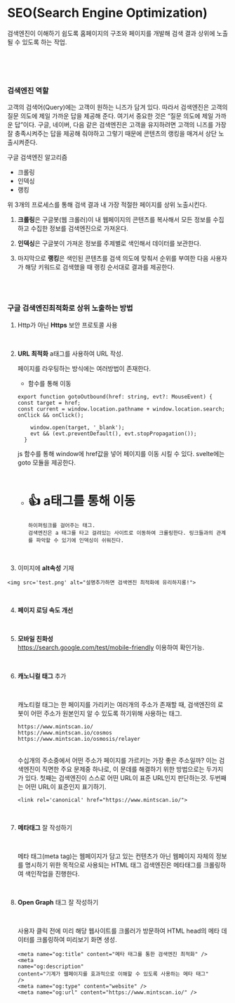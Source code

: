 # SEO(Search Engine Optimization)

검색엔진이 이해하기 쉽도록 홈페이지의 구조와 페이지를 개발해 검색 결과 상위에 노출될 수 있도록 하는 작업.

<br />
<br />
<br />

### 검색엔진 역할

고객의 검색어(Query)에는 고객이 원하는 니즈가 담겨 있다. 따라서 검색엔진은 고객의 질문 의도에 제일 가까운 답을 제공해 준다. 여기서 중요한 것은 “질문 의도에 제일 가까운 답”이다. 구글, 네이버, 다음 같은 검색엔진은 고객을 유지하려면 고객의 니즈를 가장 잘 충족시켜주는 답을 제공해 줘야하고 그렇기 때문에 콘텐츠의 랭킹을 매겨서 상단 노출시켜준다.
<br />

구글 검색엔진 알고리즘

- 크롤링
- 인덱싱
- 랭킹

위 3개의 프로세스를 통해 검색 결과 내 가장 적절한 페이지를 상위 노출시킨다.
<br />

1. **크롤링**은 구글봇(웹 크롤러)이 내 웹페이지의 콘텐츠를 복사해서 모든 정보를 수집하고 수집한 정보를 검색엔진으로 가져온다.

2. **인덱싱**은 구글봇이 가져온 정보를 주제별로 색인해서 데이터를 보관한다.

3. 마지막으로 **랭킹**은 색인된 콘텐츠를 검색 의도에 맞춰서 순위를 부여한 다음 사용자가 해당 키워드로 검색했을 때 랭킹 순서대로 결과를 제공한다.

 <br />
 <br />

### 구글 검색엔진최적화로 상위 노출하는 방법

1.  Http가 아닌 **Https** 보안 프로토콜 사용

    <br />

2.  **URL 최적화**
    a태그를 사용하여 URL 작성.

    페이지를 라우팅하는 방식에는 여러방법이 존재한다.

    - 함수를 통해 이동

    ```
    export function gotoOutbound(href: string, evt?: MouseEvent) {
    const target = href;
    const current = window.location.pathname + window.location.search;
    onClick && onClick();

      	window.open(target, '_blank');
      	evt && (evt.preventDefault(), evt.stopPropagation());
      }
    ```

    js 함수를 통해 window에 href값을 넣어 페이지를 이동 시킬 수 있다. svelte에는 goto 모듈을 제공한다.
    <br />
    <br />

    - # :+1: **a태그를 통해 이동**

          하이퍼링크를 걸어주는 태그.
          검색엔진은 a 태그를 타고 걸려있는 사이트로 이동하여 크롤링한다. 링크들과의 관계를 파악할 수 있기에 인덱싱이 쉬워진다.

      <br />

3.  이미지에 **alt속성** 기재

```
<img src='test.png' alt="설명추가하면 검색엔진 최적화에 유리하지롱!">
```

   <br />

4. **페이지 로딩 속도 개선**

   <br />

5. **모바일 친화성**
   <br />
   https://search.google.com/test/mobile-friendly 이용하여 확인가능.

   <br />

6. **캐노니컬 태그** 추가

   <br />

   캐노티컬 태그는 한 페이지를 가리키는 여러개의 주소가 존재할 때, 검색엔진의 로봇이 어떤 주소가 원본인지 알 수 있도록 하기위해 사용하는 태그.

   ```
   https://www.mintscan.io/
   https://www.mintscan.io/cosmos
   https://www.mintscan.io/osmosis/relayer

   ```

    <br />
   수십개의 주소중에서 어떤 주소가 페이지를 가르키는 가장 좋은 주소일까?
   이는 검색엔진이 직면한 주요 문제중 하나로, 이 문데를 해결하기 위한 방법으로는 두가지가 있다.
   첫째는 검색엔진이 스스로 어떤 URL이 표준 URL인지 판단하는것.
   두번째는 어떤 URL이 표준인지 표기하기.
   <br />

   ```
   <link rel='canonical' href="https://www.mintscan.io/">
   ```

   <br />

7. **메타태그** 잘 작성하기

   <br />

   메타 태그(meta tag)는 웹페이지가 담고 있는 컨텐츠가 아닌 웹페이지 자체의 정보를 명시하기 위한 목적으로 사용되는 HTML 태그
   검색엔진은 메타태그를 크롤링하여 색인작업을 진행한다.

   <br />

8. **Open Graph** 태그 잘 작성하기

   <br />

   사용자 클릭 전에 미리 해당 웹사이트를 크롤러가 방문하여 HTML head의 메타 데이터를 크롤링하여 미리보기 화면 생성.

   ```
   <meta name="og:title" content="메타 태그를 통한 검색엔진 최적화" />
   <meta
   name="og:description"
   content="기계가 웹페이지를 효과적으로 이해할 수 있도록 사용하는 메타 태그"
   />
   <meta name="og:type" content="website" />
   <meta name="og:url" content="https://www.mintscan.io/" />
   ```
